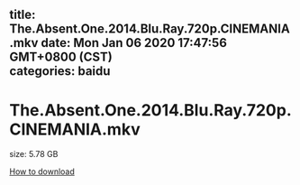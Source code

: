 
title: The.Absent.One.2014.Blu.Ray.720p.CINEMANIA.mkv
date: Mon Jan 06 2020 17:47:56 GMT+0800 (CST)    
categories: baidu
---

# The.Absent.One.2014.Blu.Ray.720p.CINEMANIA.mkv
size: 5.78 GB
 
 

[How to download](https://bpcam.bemobtrk.com/go/2ceec3aa-1ca2-46d6-b9ff-aaa5c184517c?jno=179)